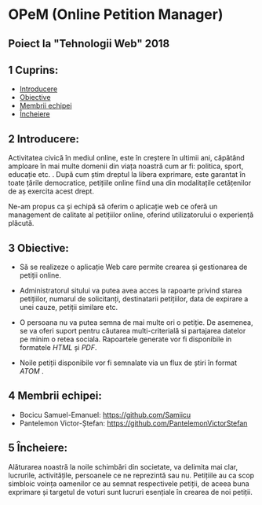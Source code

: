 # OPeM (Online Petition Manager)
## Poiect la "Tehnologii Web" 2018

## &#49; Cuprins:
* [Introducere](#intro)
* [Obiective](#obiective)
* [Membrii echipei](#membrii-echipei)
* [Încheiere](#outro)

## <a name="intro"></a> &#50; Introducere:
 Activitatea civică în mediul online, este în creștere în ultimii ani, căpătând amploare în mai multe domenii din viața noastră cum ar fi: politica, sport, educație etc. . După cum știm dreptul la libera exprimare, este garantat în toate țările democratice, petițiile online fiind una din modalitațile cetățenilor de aș exercita acest drept.

Ne-am propus ca și echipă să oferim o aplicație web ce oferă un management de calitate al petițiilor online, oferind utilizatorului o experiență plăcută. 

## <a name="obiective"></a> &#51; Obiective:
* Să se realizeze o aplicație Web care permite crearea și gestionarea de petiții online.

* Administratorul sitului va putea avea acces la rapoarte privind starea petițiilor, numarul de solicitanți, destinatarii petițiilor, data de expirare a unei cauze, petiții similare etc.

* O persoana nu va putea semna de mai multe ori o petiție. De asemenea, se va oferi suport pentru căutarea multi-criterială si partajarea datelor pe minim o retea sociala. Rapoartele generate vor fi disponibile in formatele *HTML* și *PDF*. 

* Noile petiții disponibile vor fi semnalate via un flux de știri în format *ATOM* .


## <a name="membrii-echipei"></a> &#52; Membrii echipei:
* Bocicu Samuel-Emanuel: <https://github.com/Samiicu>
* Pantelemon Victor-Ștefan: <https://github.com/PantelemonVictorStefan>

## <a name="outro"></a> &#53; Încheiere:
Alăturarea noastră la noile schimbări din societate, va delimita mai clar, lucrurile, activitățile, persoanele ce ne reprezintă sau nu. Petițiile au ca scop simbloic voința oamenilor ce au semnat respectivele petiții, de aceea buna exprimare și targetul de voturi sunt lucruri esențiale în crearea de noi petiții.  
